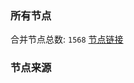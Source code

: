 ### 所有节点
合并节点总数: `1568`
[节点链接](https://raw.githubusercontent.com/rzhy1/11/master/sub/sub_merge_base64.txt)

### 节点来源
